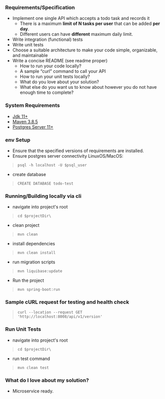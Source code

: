 ### Requirements/Specification

- Implement one single API which accepts a todo task and records it
  - There is a maximum **limit of N tasks per user** that can be added **per day**.
  - Different users can have **different** maximum daily limit.
- Write integration (functional) tests
- Write unit tests
- Choose a suitable architecture to make your code simple, organizable, and maintainable
- Write a concise README (see readme proper)
  - How to run your code locally? 
  - A sample “curl” command to call your API
  - How to run your unit tests locally?
  - What do you love about your solution?
  - What else do you want us to know about however you do not have enough time to complete?

### System Requirements
 * [Jdk 11+](https://www.oracle.com/ph/java/technologies/javase/jdk11-archive-downloads.html)
 * [Maven 3.8.5](https://maven.apache.org/download.cgi)
 * [Postgres Server 11+](https://www.postgresql.org/download/)
 
 
 ### env Setup
* Ensure that the specified versions of requirements are installed.
* Ensure postgres server connectivity
LinuxOS/MacOS:
> `psql -h localhost -U $psql_user`
* create database
> `CREATE DATABASE todo-test`

### Running/Building locally via cli
* navigate into project's root 
> `cd $projectDir\`
* clean project
> `mvn clean`
* install dependencies 
> `mvn clean install` 
* run migration scripts
> `mvn liquibase:update`
* Run the project
> `mvn spring-boot:run`

### Sample cURL request for testing and health check
> `curl --location --request GET 'http://localhost:8008/api/v1/version'`


### Run Unit Tests
* navigate into project's root
> `cd $projectDir\ `
* run test command
> `mvn clean test`


### What do I love about my solution?
* Microservice ready.
